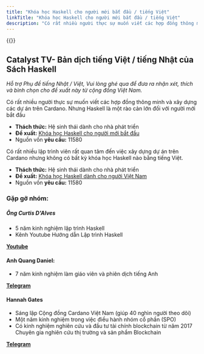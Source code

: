 ```yaml
---
title: "Khóa học Haskell cho người mới bắt đầu / tiếng Việt"
linkTitle: "Khóa học Haskell cho người mới bắt đầu / tiếng Việt"
description: "Có rất nhiều người thực sự muốn viết các hợp đồng thông minh và xây dựng các dự án trên Cardano. Nhưng Haskell là một rào cản lớn đối với người mới bắt đầu"
---
```


{{<youtube mWvgegef6yc>}}

## Catalyst TV- Bản dịch tiếng Việt / tiếng Nhật của Sách Haskell

*Hỗ trợ Phụ đề tiếng Nhật / Việt, Vui lòng ghé qua để đưa ra nhận xét, thích và bình chọn cho đề xuất này từ cộng đồng Việt Nam.*

Có rất nhiều người thực sự muốn viết các hợp đồng thông minh và xây dựng các dự án trên Cardano. Nhưng Haskell là một rào cản lớn đối với người mới bắt đầu

- **Thách thức:** Hệ sinh thái dành cho nhà phát triển
- **Đề xuất:** [Khóa học Haskell cho người mới bắt đầu](https://cardano.ideascale.com/c/idea/399961)
- Nguồn vốn **yêu cầu:** 11580

Có rất nhiều lập trình viên rất quan tâm đến việc xây dựng dự án trên Cardano nhưng không có bất kỳ khóa học Haskell nào bằng tiếng Việt.

- **Thách thức:** Hệ sinh thái dành cho nhà phát triển
- **Đề xuất:** [Khóa học Haskell dành cho người Việt Nam](https://cardano.ideascale.com/c/idea/399969)
- Nguồn vốn **yêu cầu:** 11580

### Gặp gỡ nhóm:

##### **Ông Curtis D'Alves**

- 5 năm kinh nghiệm lập trình Haskell
- Kênh Youtube Hướng dẫn Lập trình Haskell

[**Youtube**](https://www.youtube.com/watch?v=et1WeaZlQm0)

#### **Anh Quang Daniel:**

- 7 năm kinh nghiệm làm giáo viên và phiên dịch tiếng Anh

[**Telegram**](https://t.me/quangdaniel)

#### **Hannah Gates**

- Sáng lập Cộng đồng Cardano Việt Nam (giúp 40 nghìn người theo dõi)
- Một năm kinh nghiệm trong việc điều hành nhóm cổ phần (SPO)
- Có kinh nghiệm nghiên cứu và đầu tư tài chính blockchain từ năm 2017 Chuyên gia nghiên cứu thị trường và sản phẩm Blockchain

[**Telegram**](https://t.me/hannahgates)
